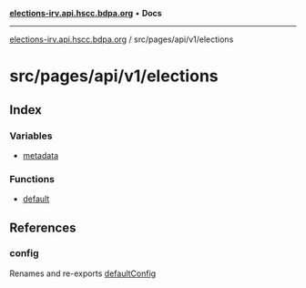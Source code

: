 [**elections-irv.api.hscc.bdpa.org**](../../../../../README.md) • **Docs**

***

[elections-irv.api.hscc.bdpa.org](../../../../../README.md) / src/pages/api/v1/elections

# src/pages/api/v1/elections

## Index

### Variables

- [metadata](variables/metadata.md)

### Functions

- [default](functions/default.md)

## References

### config

Renames and re-exports [defaultConfig](../../../../backend/api/variables/defaultConfig.md)
